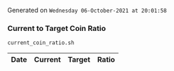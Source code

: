 Generated on `Wednesday 06-October-2021 at 20:01:58`

### Current to Target Coin Ratio
`current_coin_ratio.sh`

Date|Current|Target|Ratio
---|---|---|---
